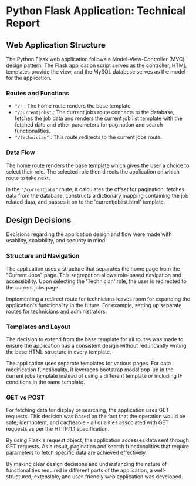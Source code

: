 # Python Flask Application: Technical Report

## Web Application Structure

The Python Flask web application follows a Model-View-Controller (MVC) design pattern. The Flask application script serves as the controller, HTML templates provide the view, and the MySQL database serves as the model for the application.

### Routes and Functions

- `"/"` : The home route renders the base template.
- `"/currentjobs"` : The current jobs route connects to the database, fetches the job data and renders the current job list template with the fetched data and other parameters for pagination and search functionalities.
- `"/technician"` : This route redirects to the current jobs route.

### Data Flow

The home route renders the base template which gives the user a choice to select their role. The selected role then directs the application on which route to take next.

In the `"/currentjobs"` route, it calculates the offset for pagination, fetches data from the database, constructs a dictionary mapping containing the job related data, and passes it on to the 'currentjoblist.html' template.

## Design Decisions

Decisions regarding the application design and flow were made with usability, scalability, and security in mind.

### Structure and Navigation

The application uses a structure that separates the home page from the "Current Jobs" page. This segregation allows role-based navigation and accessibility. Upon selecting the 'Technician' role, the user is redirected to the current jobs page.

Implementing a redirect route for technicians leaves room for expanding the application's functionality in the future. For example, setting up separate routes for technicians and administrators.

### Templates and Layout

The decision to extend from the base template for all routes was made to ensure the application has a consistent design without redundantly writing the base HTML structure in every template.

The application uses separate templates for various pages. For data modification functionality, it leverages bootstrap modal pop-up in the current jobs template instead of using a different template or including IF conditions in the same template.

### GET vs POST

For fetching data for display or searching, the application uses GET requests. This decision was based on the fact that the operation would be safe, idempotent, and cacheable - all qualities associated with GET requests as per the HTTP/1.1 specification.

By using Flask's request object, the application accesses data sent through GET requests. As a result, pagination and search functionalities that require parameters to fetch specific data are achieved effectively.

By making clear design decisions and understanding the nature of functionalities required in different parts of the application, a well-structured, extensible, and user-friendly web application was developed.
